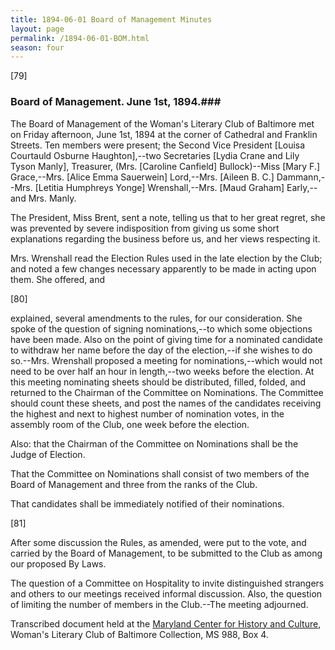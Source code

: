 ```yaml
---
title: 1894-06-01 Board of Management Minutes
layout: page
permalink: /1894-06-01-BOM.html
season: four
---
```

[79]

### Board of Management. June 1st, 1894.### 

The Board of Management of the Woman's Literary Club of Baltimore met on Friday afternoon, June 1st, 1894 at the corner of Cathedral and Franklin Streets. Ten members were present; the Second Vice President [Louisa Courtauld Osburne Haughton],--two Secretaries [Lydia Crane and Lily Tyson Manly], Treasurer, (Mrs. [Caroline Canfield] Bullock)--Miss [Mary F.] Grace,--Mrs. [Alice Emma Sauerwein] Lord,--Mrs. [Aileen B. C.] Dammann,--Mrs. [Letitia Humphreys Yonge] Wrenshall,--Mrs. [Maud Graham] Early,--and Mrs. Manly.

The President, Miss Brent, sent a note, telling us that to her great regret, she was prevented by severe indisposition from giving us some short explanations regarding the business before us, and her views respecting it.

Mrs. Wrenshall read the Election Rules used in the late election by the Club; and noted a few changes necessary apparently to be made in acting upon them. She offered, and

[80]

explained, several amendments to the rules, for our consideration. She spoke of the question of signing nominations,--to which some objections have been made. Also on the point of giving time for a nominated candidate to withdraw her name before the day of the election,--if she wishes to do so.--Mrs. Wrenshall proposed a meeting for nominations,--which would not need to be over half an hour in length,--two weeks before the election. At this meeting nominating sheets should be distributed, filled, folded, and returned to the Chairman of the Committee on Nominations. The Committee should count these sheets, and post the names of the candidates receiving the highest and next to highest number of nomination votes, in the assembly room of the Club, one week before the election.

Also: that the Chairman of the Committee on Nominations shall be the Judge of Election.

That the Committee on Nominations shall consist of two members of the Board of Management and three from the ranks of the Club.

That candidates shall be immediately notified of their nominations.

[81]

After some discussion the Rules, as amended, were put to the vote, and carried by the Board of Management, to be submitted to the Club as among our proposed By Laws.

The question of a Committee on Hospitality to invite distinguished strangers and others to our meetings received informal discussion. Also, the question of limiting the number of members in the Club.--The meeting adjourned.

Transcribed document held at the [Maryland Center for History and Culture](http://mdhs.org/), Woman's Literary Club of Baltimore Collection, MS 988, Box 4. 